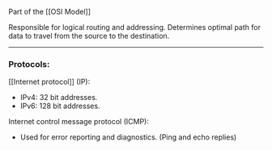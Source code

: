Part of the [[OSI Model]]

Responsible for logical routing and addressing.
Determines optimal path for data to travel from the source to the destination.

---
### Protocols:

[[Internet protocol]] (IP):

- IPv4: 32 bit addresses.
- IPv6: 128 bit addresses.

Internet control message protocol (ICMP):

- Used for error reporting and diagnostics. (Ping and echo replies)